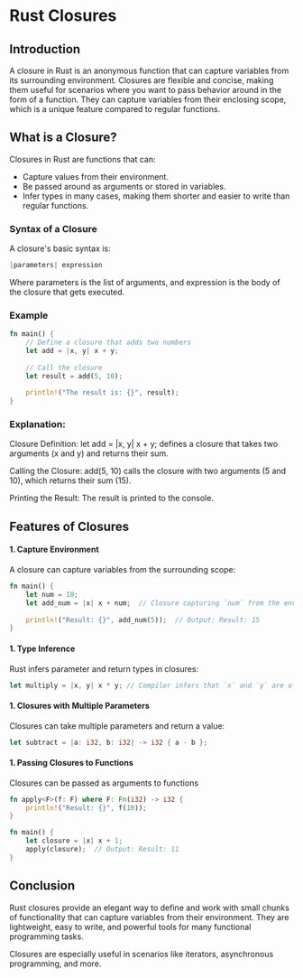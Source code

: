 # Rust Closures

## Introduction

A closure in Rust is an anonymous function that can capture variables from its surrounding environment. Closures are flexible and concise, making them useful for scenarios where you want to pass behavior around in the form of a function. They can capture variables from their enclosing scope, which is a unique feature compared to regular functions.

## What is a Closure?

Closures in Rust are functions that can:
- Capture values from their environment.
- Be passed around as arguments or stored in variables.
- Infer types in many cases, making them shorter and easier to write than regular functions.

### Syntax of a Closure

A closure's basic syntax is:

```rust
|parameters| expression
```
Where parameters is the list of arguments, and expression is the body of the closure that gets executed.

### Example
```rust
fn main() {
    // Define a closure that adds two numbers
    let add = |x, y| x + y;
    
    // Call the closure
    let result = add(5, 10);
    
    println!("The result is: {}", result);
}
```

### Explanation:
Closure Definition: let add = |x, y| x + y; defines a closure that takes two arguments (x and y) and returns their sum.

Calling the Closure: add(5, 10) calls the closure with two arguments (5 and 10), which returns their sum (15).

Printing the Result: The result is printed to the console.


## Features of Closures
#### 1. Capture Environment 
A closure can capture variables from the surrounding scope:

```rust
fn main() {
    let num = 10;
    let add_num = |x| x + num;  // Closure capturing `num` from the environment
    
    println!("Result: {}", add_num(5));  // Output: Result: 15
}
```

#### 1. Type Inference
Rust infers parameter and return types in closures:
```rust
let multiply = |x, y| x * y; // Compiler infers that `x` and `y` are of the same type
```


#### 1. Closures with Multiple Parameters
Closures can take multiple parameters and return a value:

```rust
let subtract = |a: i32, b: i32| -> i32 { a - b };
```


#### 1. Passing Closures to Functions
Closures can be passed as arguments to functions

```rust
fn apply<F>(f: F) where F: Fn(i32) -> i32 {
    println!("Result: {}", f(10));
}

fn main() {
    let closure = |x| x + 1;
    apply(closure);  // Output: Result: 11
}
```


## Conclusion
Rust closures provide an elegant way to define and work with small chunks of functionality that can capture variables from their environment. They are lightweight, easy to write, and powerful tools for many functional programming tasks.

Closures are especially useful in scenarios like iterators, asynchronous programming, and more.


